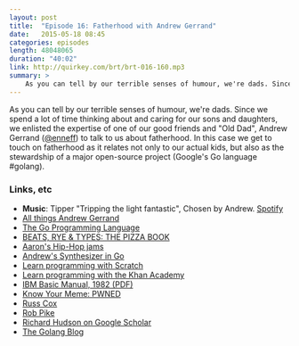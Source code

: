 ```yaml
---
layout: post
title:  "Episode 16: Fatherhood with Andrew Gerrand"
date:   2015-05-18 08:45
categories: episodes
length: 48048065
duration: "40:02"
link: http://quirkey.com/brt/brt-016-160.mp3
summary: >
	As you can tell by our terrible senses of humour, we're dads. Since we spend a lot of time thinking about and caring for our sons and daughters, we enlisted the expertise of one of our good friends and "Old Dad", Andrew Gerrand ([@enneff](https://twitter.com/enneff)) to talk to us about fatherhood. In this case we get to touch on fatherhood as it relates not only to our actual kids, but also as the stewardship of a major open-source project (Google's Go language #golang).
---
```

As you can tell by our terrible senses of humour, we're dads. Since we spend a lot of time thinking about and caring for our sons and daughters, we enlisted the expertise of one of our good friends and "Old Dad", Andrew Gerrand ([@enneff](https://twitter.com/enneff)) to talk to us about fatherhood. In this case we get to touch on fatherhood as it relates not only to our actual kids, but also as the stewardship of a major open-source project (Google's Go language #golang).

<!-- more -->

### Links, etc

* <strong>Music</strong>: Tipper "Tripping the light fantastic", Chosen by Andrew. [Spotify](https://open.spotify.com/track/0g98S76cfQ1KIkKb1ePduY)
* [All things Andrew Gerrand](http://nf.wh3rd.net/)
* [The Go Programming Language](https://golang.org/)
* [BEATS, RYE & TYPES: THE PIZZA BOOK](http://beatsryetypes.com/pizza)
* [Aaron's Hip-Hop jams](https://soundcloud.com/aquirkey)
* [Andrew's Synthesizer in Go](https://github.com/nf/sigourney)
* [Learn programming with Scratch](https://scratch.mit.edu/)
* [Learn programming with the Khan Academy](https://www.khanacademy.org)
* [IBM Basic Manual, 1982 (PDF)](http://www.retroarchive.org/dos/docs/basic_ref_1.pdf)
* [Know Your Meme: PWNED](http://knowyourmeme.com/memes/owned-pwned)
* [Russ Cox](https://swtch.com/~rsc/)
* [Rob Pike](http://research.google.com/pubs/r.html)
* [Richard Hudson on Google Scholar](https://scholar.google.com/citations?user=FejSLgQAAAAJ&hl=en)
* [The Golang Blog](http://blog.golang.org/)
